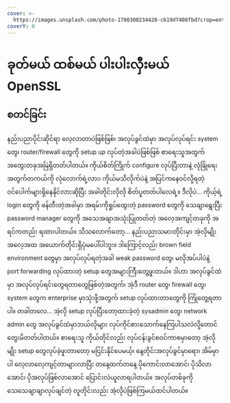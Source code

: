 ```yaml
---
cover: >-
  https://images.unsplash.com/photo-1700308234428-c619d7408fbd?crop=entropy&cs=srgb&fm=jpg&ixid=M3wxOTcwMjR8MHwxfHJhbmRvbXx8fHx8fHx8fDE3MDE5NDkxMzV8&ixlib=rb-4.0.3&q=85
coverY: 0
---
```


# ခုတ်မယ် ထစ်မယ် ပါးပါးလှီးမယ် OpenSSL

## စတင်ခြင်း

နည်းပညာပိုင်းဆိုင်ရာ လေ့လာတာပဲဖြစ်ဖြစ်၊ အလုပ်ခွင်ထဲမှာ အလုပ်လုပ်ရင်း system တွေ၊ router/firewall တွေကို setup up လုပ်တဲ့အခါပဲဖြစ်ဖြစ် စာရေးသူအတွက် အတွေးတခုအမြဲရှိတတ်ပါတယ်။ ကိုယ်စိတ်ကြိုက် configure လုပ်ပြီးတာနဲ့ လုံခြုံရေးအတွက်တကယ်ကို လုံလောက်ရဲ့လား၊ ကိုယ်မသိလိုက်ပဲနဲ့ အပြင်ကနေဝင်လို့ရတဲ့ ဝင်ပေါက်များရှိနေနိုင်လားဆိုပြီး အခါတိုင်းလိုလို စိတ်ပူတတ်ပါလေရဲ့။ ဒီလိုပဲ... ကိုယ့်ရဲ့ login တွေကို ဖန်တီးတဲ့အခါမှာ အရမ်းကိုရှုပ်ထွေးတဲ့ password တွေကို သေချာရွေးပြီး password manager တွေကို အသေအချာအသုံးပြုတတ်တဲ့ အလေ့အကျင့်တခုကို အရင်ကတည်း ရထားပါတယ်။ သိသလောက်တော့... နည်းပညာသမားတိုင်းမှာ အဲ့လိုမျိုးအလေ့အထ အယောက်တိုင်းရှိပုံမပေါ်ပါဘူး။ ဒါကြောင့်လည်း brown field environment တွေမှာ အလုပ်လုပ်ရတဲ့အခါ weak password တွေ၊ မလိုအပ်ပါပဲနဲ့ port forwarding လုပ်ထားတဲ့ setup တွေအများကြီးတွေ့ဖူးတယ်။ ဒါဟာ အလုပ်ခွင်ထဲမှာ အလုပ်လုပ်ရင်းတွေရတာတွေဖြစ်တဲ့အတွက်၊ အဲ့ဒီ router တွေ၊ firewall တွေ၊ system တွေက enterprise မှာသုံးဖို့အတွက် setup လုပ်ထားတာတွေကို ကြုံတွေ့ရတာပါ။ တခါတလေ... အဲ့လို setup လုပ်ပြီးတော့ထားခဲ့တဲ့ sysadmin တွေ၊ network admin တွေ အလုပ်ခွင်ထဲမှာဘယ်လိုများ လုပ်ကိုင်စားသောက်နေကြပါသလဲလို့တောင်တွေးမိတတ်ပါတယ်။ စာရေးသူ ကိုယ်တိုင်လည်း လုပ်ငန်းခွင်စဝင်ကာစမှာတော့ အဲ့လိုမျိုး setup တွေလုပ်ခဲ့ဖူးတာတော့ မငြင်းနိုင်ပေမယ့်၊ နေ့တိုင်းအလုပ်ခွင်မှာရော၊ အိမ်မှာပါ လေ့လာလေ့ကျင့်တာများလာပြီး တနေ့ထက်တနေ့ ပိုကောင်းလာအောင်၊ ပိုသိလာအောင်၊ ပိုအလုပ်ဖြစ်လာအောင် ပြောင်းလဲယူလာရပါတယ်။ အလုပ်တစ်ခုကို သေသေချာချာလုပ်ချင်တဲ့ လူတိုင်းလည်း အဲ့လိုပဲဖြစ်ကြမယ်ထင်ပါတယ်။





